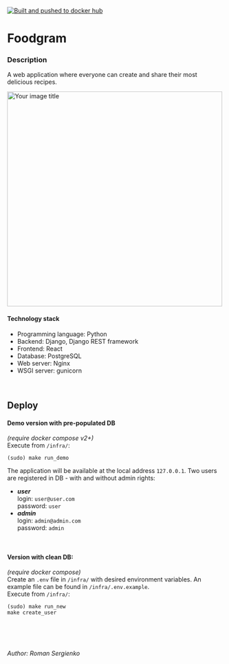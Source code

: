 


[![Built and pushed to docker hub](https://github.com/Ridmel/foodgram-project-react/actions/workflows/push_image_to_dockerhub.yml/badge.svg?branch=master)](https://github.com/Ridmel/foodgram-project-react/actions/workflows/push_image_to_dockerhub.yml)

# Foodgram
### Description

A web application where everyone can create and share their most delicious recipes.

<img src="https://user-images.githubusercontent.com/80767090/170669580-95943292-55b9-4067-bfba-d7416c561dbb.png" alt="Your image title" width="500"/>

#### Technology stack

* Programming language: Python
* Backend: Django, Django REST framework
* Frontend: React
* Database: PostgreSQL
* Web server: Nginx
* WSGI server: gunicorn
<br/>
  
## Deploy 
#### Demo version with pre-populated DB

*(require *docker compose v2+*)*  
Execute from `/infra/`:

    (sudo) make run_demo

The application will be available at the local address `127.0.0.1`. Two users are registered in DB - with and without admin rights:
 - ***user***  
		login: `user@user.com`  
		password: `user`  
- ***admin***  
		login: `admin@admin.com`  
   		password: `admin`

<br/>

#### Version with clean DB:  
*(require *docker compose*)*  
Create an `.env` file in `/infra/` with desired environment variables. An example file can be found in `/infra/.env.example`.  
Execute from `/infra/`:

    (sudo) make run_new
    make create_user
<br/>
<br/>
<br/>  

*Author: Roman Sergienko* 
